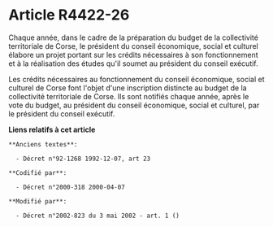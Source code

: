 # Article R4422-26

Chaque année, dans le cadre de la préparation du budget de la collectivité territoriale de Corse, le président du conseil
économique, social et culturel élabore un projet portant sur les crédits nécessaires à son fonctionnement et à la réalisation
des études qu'il soumet au président du conseil exécutif.

Les crédits nécessaires au fonctionnement du conseil économique, social et culturel de Corse font l'objet d'une inscription
distincte au budget de la collectivité territoriale de Corse. Ils sont notifiés chaque année, après le vote du budget, au
président du conseil économique, social et culturel, par le président du conseil exécutif.

**Liens relatifs à cet article**

	**Anciens textes**:

	  - Décret n°92-1268 1992-12-07, art 23

	**Codifié par**:

	  - Décret n°2000-318 2000-04-07

	**Modifié par**:

	  - Décret n°2002-823 du 3 mai 2002 - art. 1 ()
